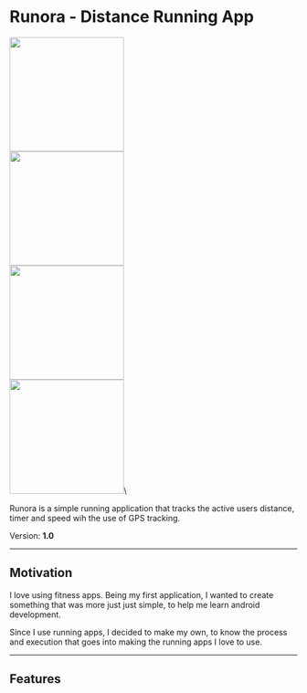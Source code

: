 # Runora - Distance Running App
<img src= "https://github.com/SamoraMabuya/Runapp/blob/master/Screenshots/Screenshot_1581797724.png" width= "200">\
<img src= "https://github.com/SamoraMabuya/Runapp/blob/master/Screenshots/Screenshot_1581797737.png" width= "200">\
<img src= "https://github.com/SamoraMabuya/Runapp/blob/master/Screenshots/Screenshot_1581798339.png" width= "200">\
<img src= "https://github.com/SamoraMabuya/Runapp/blob/master/Screenshots/Screenshot_1581799616.png" width= "200">\


Runora is a simple running application that tracks the active users distance, timer and speed wih the use of GPS tracking.

Version: **1.0**

---

## Motivation
I love using fitness apps. Being my first application, I wanted to create something that was more just just simple, to help me learn android development.

Since I use running apps, I decided to make my own, to know the process and execution that goes into making the running apps I love to use.

---
## Features



